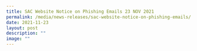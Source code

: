 ```yaml
---
title: SAC Website Notice on Phishing Emails 23 NOV 2021
permalink: /media/news-releases/sac-website-notice-on-phishing-emails/
date: 2021-11-23
layout: post
description: ""
image: ""
---
```


